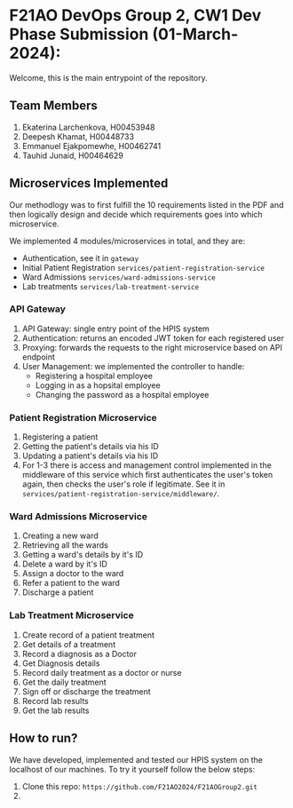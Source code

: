 # F21AO DevOps Group 2, CW1 Dev Phase Submission (01-March-2024):
Welcome, this is the main entrypoint of the repository.

## Team Members
1. Ekaterina Larchenkova, H00453948
2. Deepesh Khamat, H00448733   
3. Emmanuel Ejakpomewhe, H00462741 
4. Tauhid Junaid, H00464629 

## Microservices Implemented
Our methodlogy was to first fulfill the 10 requirements listed in the PDF and then logically design and decide which requirements goes into which microservice.

We implemented 4 modules/microservices in total, and they are:
* Authentication, see it in `gateway`
* Initial Patient Registration `services/patient-registration-service`
* Ward Admissions `services/ward-admissions-service`
* Lab treatments `services/lab-treatment-service`

### API Gateway
1. API Gateway: single entry point of the HPIS system
2. Authentication: returns an encoded JWT token for each registered user
3. Proxying: forwards the requests to the right microservice based on API endpoint
5. User Management: we implemented the controller to handle:
    * Registering a hospital employee
    * Logging in as a hopsital employee
    * Changing the password as a hospital employee

### Patient Registration Microservice
1. Registering a patient
2. Getting the patient's details via his ID
3. Updating a patient's details via his ID
4. For 1-3 there is access and management control implemented in the middleware of this service which first authenticates the user's token again, then checks the user's role if legitimate. See it in `services/patient-registration-service/middleware/`.

### Ward Admissions Microservice
1. Creating a new ward
2. Retrieving all the wards
3. Getting a ward's details by it's ID
4. Delete a ward by it's ID
5. Assign a doctor to the ward
6. Refer a patient to the ward
7. Discharge a patient

### Lab Treatment Microservice
1. Create record of a patient treatment
2. Get details of a treatment
3. Record a diagnosis as a Doctor
4. Get Diagnosis details
5. Record daily treatment as a doctor or nurse
6. Get the daily treatment
7. Sign off or discharge the treatment
8. Record lab results
9. Get the lab results

## How to run?
We have developed, implemented and tested our HPIS system on the localhost of our machines. To try it yourself follow the below steps:

1. Clone this repo: `https://github.com/F21AO2024/F21AOGroup2.git`
2. 



